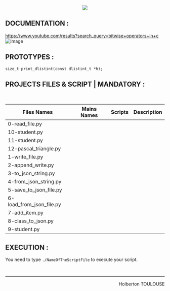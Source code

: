 <p align="center">
        <img src="https://capsule-render.vercel.app/api?type=waving&color=auto&height=250&section=header&text=Doubly%20linked%20lists&fontSize=90&animation=fadeIn&fontAlignY=38&desc=FIRST%20Semester%20|%2031/33%20PROJET%20C#&descAlignY=51&descAlign=62">
</p>

## DOCUMENTATION :  
https://www.youtube.com/results?search_query=bitwise+operators+in+c
![image](https://user-images.githubusercontent.com/113889290/211371495-d702c49e-7222-4c5f-8963-6f612e25f89d.png)
<br/>
 
## PROTOTYPES :
`size_t print_dlistint(const dlistint_t *h);`  

## PROJECTS FILES & SCRIPT | MANDATORY :
<br/>

| Files Names  |      Mains Names     | Scripts | Description        |
| ----------- | ---------------------|---|------
| 0-read_file.py | | |
| 10-student.py | | |
| 11-student.py | | |
| 12-pascal_triangle.py | | |
| 1-write_file.py | | |
| 2-append_write.py | | |
| 3-to_json_string.py | | |
| 4-from_json_string.py | | |
| 5-save_to_json_file.py | | |
| 6-load_from_json_file.py | | |
| 7-add_item.py | | |
| 8-class_to_json.py | | |
| 9-student.py | | |
## EXECUTION :
You need to type `./NameOfTheScriptFile` to execute your script.

<br/><hr>
<p align="right">Holberton TOULOUSE</p>
